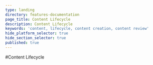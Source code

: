 ```yaml
---
type: landing
directory: features-documentation
page_title: Content Lifecycle
description: Content Lifecycle
keywords: 'content, lifecycle, content creation, content review'
hide_platform_selector: true
hide_section_selector: true
published: true
---
```

#Content Lifecycle
